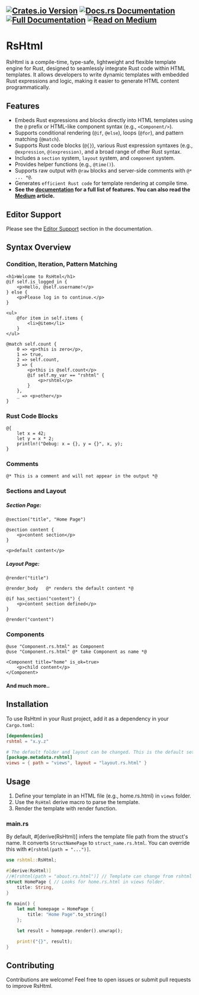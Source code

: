 [![Crates.io Version](https://img.shields.io/crates/v/rshtml.svg)](https://crates.io/crates/rshtml)
[![Docs.rs Documentation](https://docs.rs/rshtml/badge.svg)](https://docs.rs/rshtml)
[![Full Documentation](https://img.shields.io/badge/book-rshtml.github.io-blue.svg)](https://rshtml.github.io/)
[![Read on Medium](https://img.shields.io/badge/Read_on_Medium-yellow?logo=medium)](https://medium.com/@mehmetkesik/announcing-rshtml-template-for-rust-e246713ba02f)
---
# RsHtml

RsHtml is a compile-time, type-safe, lightweight and flexible template engine for Rust, designed to seamlessly integrate Rust code within HTML templates. It allows developers to write dynamic templates with embedded Rust expressions and logic, making it easier to generate HTML content programmatically.

## Features
- Embeds Rust expressions and blocks directly into HTML templates using the `@` prefix or HTML-like component syntax (e.g., `<Component/>`).
- Supports conditional rendering (`@if`, `@else`), loops (`@for`), and pattern matching (`@match`).
- Supports Rust code blocks (`@{}`), various Rust expression syntaxes (e.g., `@expression`, `@(expression)`, and a broad range of other Rust syntax.
- Includes a `section` system, `layout` system, and `component` system.
- Provides helper functions (e.g., `@time()`).
- Supports raw output with `@raw` blocks and server-side comments with `@* ... *@`.
- Generates `efficient Rust code` for template rendering at compile time.
- **See the [documentation](https://rshtml.github.io/) for a full list of features. You can also read the [Medium](https://medium.com/@mehmetkesik/announcing-rshtml-template-for-rust-e246713ba02f) article.**

## Editor Support

Please see the [Editor Support](https://rshtml.github.io/#5-editor-support) section in the documentation.

## Syntax Overview

### Condition, Iteration, Pattern Matching
```razor
<h1>Welcome to RsHtml</h1>
@if self.is_logged_in {
    <p>Hello, @self.username!</p>
} else {
    <p>Please log in to continue.</p>
}

<ul>
    @for item in self.items {
        <li>@item</li>
    }
</ul>

@match self.count {
    0 => <p>this is zero</p>,
    1 => true,
    2 => self.count,
    3 => {
        <p>this is @self.count</p>
        @if self.my_var == "rshtml" {
            <p>rshtml</p>
        }
    },
    _ => <p>other</p>
}
```

### Rust Code Blocks
```razor
@{
    let x = 42;
    let y = x * 2;
    println!("Debug: x = {}, y = {}", x, y);
}
```

### Comments
```razor
@* This is a comment and will not appear in the output *@
```

### Sections and Layout
##### Section Page:
```razor
@section("title", "Home Page")

@section content {
    <p>content section</p>
}

<p>default content</p>
```
##### Layout Page:
```razor
@render("title")

@render_body   @* renders the default content *@

@if has_section("content") {
    <p>content section defined</p>
}

@render("content")
```

### Components
```razor
@use "Component.rs.html" as Component
@use "Component.rs.html" @* take Component as name *@

<Component title="home" is_ok=true>
    <p>child content</p>
</Component>
```

#### And much more..

## Installation

To use RsHtml in your Rust project, add it as a dependency in your `Cargo.toml`:

```toml
[dependencies]
rshtml = "x.y.z"

# The default folder and layout can be changed. This is the default setup:
[package.metadata.rshtml]
views = { path = "views", layout = "layout.rs.html" }
```

## Usage

1. Define your template in an HTML file (e.g., home.rs.html) in `views` folder.
2. Use the `RsHtml` derive macro to parse the template.
3. Render the template with render function.

### main.rs
By default, #[derive(RsHtml)] infers the template file path from the struct's name.
It converts `StructNamePage` to `struct_name.rs.html`.
You can override this with `#[rshtml(path = "...")]`.
```rust
use rshtml::RsHtml;

#[derive(RsHtml)]
//#[rshtml(path = "about.rs.html")] // Template can change from rshtml path param, relative to views folder.
struct HomePage { // Looks for home.rs.html in views folder.
    title: String,
}

fn main() {
    let mut homepage = HomePage {
        title: "Home Page".to_string()
    };

    let result = homepage.render().unwrap();

    print!("{}", result);
}
```

## Contributing

Contributions are welcome! Feel free to open issues or submit pull requests to improve RsHtml.
